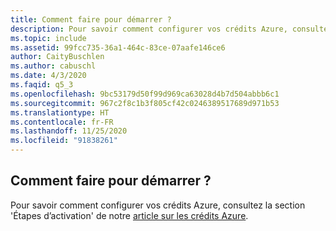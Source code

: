 ```yaml
---
title: Comment faire pour démarrer ?
description: Pour savoir comment configurer vos crédits Azure, consultez la section « Étapes d’activation » de notre article sur les crédits Azure.
ms.topic: include
ms.assetid: 99fcc735-36a1-464c-83ce-07aafe146ce6
author: CaityBuschlen
ms.author: cabuschl
ms.date: 4/3/2020
ms.faqid: q5_3
ms.openlocfilehash: 9bc53179d50f99d969ca63028d4b7d504abbb6c1
ms.sourcegitcommit: 967c2f8c1b3f805cf42c0246389517689d971b53
ms.translationtype: HT
ms.contentlocale: fr-FR
ms.lasthandoff: 11/25/2020
ms.locfileid: "91838261"
---
```

## <a name="how-do-i-get-started"></a>Comment faire pour démarrer ?

Pour savoir comment configurer vos crédits Azure, consultez la section \'Étapes d’activation\' de notre [article sur les crédits Azure](https://docs.microsoft.com/visualstudio/subscriptions/vs-azure).

